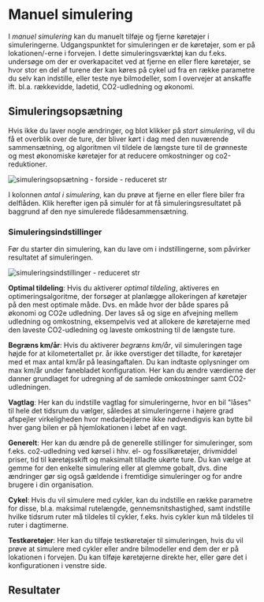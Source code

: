 # Manuel simulering #

I _manuel simulering_ kan du manuelt tilføje og fjerne køretøjer i simuleringerne. Udgangspunktet for simuleringen er de køretøjer, som er på lokationen/-erne i forvejen. I dette simuleringsværktøj kan du f.eks. undersøge om der er overkapacitet ved at fjerne en eller flere køretøjer, se hvor stor en del af turene der kan køres på cykel ud fra en række parametre du selv kan indstille, eller teste nye bilmodeller, som I overvejer at anskaffe ift. bl.a. rækkevidde, ladetid, CO2-udledning og økonomi.

## Simuleringsopsætning ##
Hvis ikke du laver nogle ændringer, og blot klikker på _start simulering_, vil du få et overblik over de ture, der bliver kørt i dag med den nuværende sammensætning, og algoritmen vil tildele de længste ture til de grønneste og mest økonomiske køretøjer for at reducere omkostninger og co2-reduktioner. 

![simuleringsopsætning - forside - reduceret str](https://github.com/user-attachments/assets/4a2846ee-bc48-4194-ba84-ace92226fc18)

I kolonnen _antal i simulering_, kan du prøve at fjerne en eller flere biler fra delflåden. Klik herefter igen på simulér for at få simuleringsresultatet på baggrund af den nye simulerede flådesammensætning.

### Simuleringsindstillinger ###

Før du starter din simulering, kan du lave om i indstillingerne, som påvirker resultatet af simuleringen.

![simuleringsindstillinger - reduceret str](https://github.com/user-attachments/assets/1e86f3ad-49ea-40a4-b9e2-5daf819721d1)

__Optimal tildeling__: Hvis du aktiverer _optimal tildeling_, aktiveres en optimeringsalgoritme, der forsøger at planlægge allokeringen af køretøjer på den mest optimale måde. Dvs. en måde hvor der både spares på økonomi og CO2e udledning. Der laves så og sige en afvejning mellem udledning og omkostning, eksempelvis ved at allokere de køretøjerne med den laveste CO2-udledning og laveste omkostning til de længste ture. 

__Begræns km/år__: Hvis du aktiverer _begræns km/år_, vil simuleringen tage højde for at kilometertallet pr. år ikke overstiger det tilladte, for køretøjer med et max antal km/år på leasingaftalen. Du kan indtaste oplysninger om max km/år under fanebladet konfiguration.
Her kan du ændre værdierne der danner grundlaget for udregning af de samlede omkostninger samt CO2-udledningen.

__Vagtlag__: Her kan du indstille vagtlag for simuleringerne, hvor en bil "låses" til hele det tidsrum du vælger, således at simuleringerne i højere grad afspejler virkeligheden hvor medarbejderne ikke nødvendigvis kan bytte bil hver gang bilen er på hjemlokationen i løbet af en vagt.

__Generelt__: Her kan du ændre på de generelle stillinger for simuleringer, som f.eks. co2-udledning ved kørsel i hhv. el- og fossilkøretøjer, drivmiddel priser, tid til køretøjsskift og maksimalt tilladte ukørte ture. Du kan vælge at gemme for den enkelte simulering eller at glemme gobalt, dvs. dine ændringer gør sig også gældende i fremtidige simuleringer og for andre brugere i din organisation. 

__Cykel__: Hvis du vil simulere med cykler, kan du indstille en række parametre for disse, bl.a. maksimal rutelængde, gennemsnitshastighed, samt indstille hvilke tidsrum ruter må tildeles til cykler, f.eks. hvis cykler kun må tildeles til ruter i dagtimerne.

__Testkøretøjer__: Her kan du tilføje testkøretøjer til simuleringen, hvis du vil prøve at simulere med cykler eller andre bilmodeller end dem der er på lokationen i forvejen. Du kan tilføje køretøjerne direkte her, eller gøre det i konfigurationen i venstre side. 


## Resultater ##


